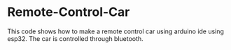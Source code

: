# Remote-Control-Car
This code shows how to make a remote control car using arduino ide using esp32. The car is controlled through bluetooth.
